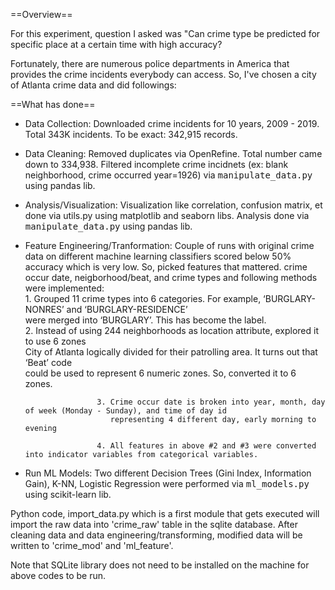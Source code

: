 ==Overview==

For this experiment, question I asked was "Can crime type be predicted for specific place at a certain time with high accuracy?

Fortunately, there are numerous police departments in America that provides the crime incidents everybody can access. So, I've chosen a city of Atlanta crime data and did followings:

==What has done==
* Data Collection: Downloaded crime incidents for 10 years, 2009 - 2019. Total 343K incidents. To be exact: 342,915 records.

* Data Cleaning: Removed duplicates via OpenRefine. Total number came down to 334,938.
                 Filtered incomplete crime incidnets (ex: blank neighborhood, crime occurred year=1926) via <tt>manipulate_data.py</tt> using pandas lib. 
                 
* Analysis/Visualization: Visualization like correlation, confusion matrix, et done via utils.py using matplotlib and seaborn libs. 
                          Analysis done via <tt>manipulate_data.py</tt> using pandas lib. 
                          
* Feature Engineering/Tranformation: Couple of runs with original crime data on different machine learning classifiers scored
				      below 50% accuracy which is very low. 
				      So, picked features that mattered. crime occur date, neigborhood/beat, and crime types and 
				      following methods were implemented:  
				      1. Grouped 11 crime types into 6 categories. For example, ‘BURGLARY-NONRES’ and ‘BURGLARY-RESIDENCE’  
				         were merged into ‘BURGLARY’. This has become the label.  
				      2. Instead of using 244 neighborhoods as location attribute, explored it to use 6 zones  
				         City of Atlanta logically divided for their patrolling area. It turns out that ‘Beat’ code  
				         could be used to represent 6 numeric zones. So, converted it to 6 zones.  
				         
				      3. Crime occur date is broken into year, month, day of week (Monday - Sunday), and time of day id  
				         representing 4 different day, early morning to evening  
				      
				      4. All features in above #2 and #3 were converted into indicator variables from categorical variables.  
				         
				      
* Run ML Models: Two different Decision Trees (Gini Index, Information Gain), K-NN, Logistic Regression were performed via <tt>ml_models.py</tt> using scikit-learn lib.

Python code, import_data.py which is a first module that gets executed will import the raw data into 'crime_raw' table in the sqlite database.
After cleaning data and data engineering/transforming, modified data will be written to 'crime_mod' and 'ml_feature'.

Note that SQLite library does not need to be installed on the machine for above codes to be run.
